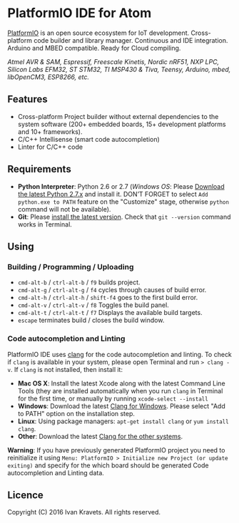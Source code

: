 # PlatformIO IDE for Atom

[PlatformIO](http://platformio.org/) is an open source ecosystem
for IoT development. Cross-platform code builder and library manager.
Continuous and IDE integration. Arduino and MBED compatible.
Ready for Cloud compiling.

*Atmel AVR & SAM, Espressif, Freescale Kinetis, Nordic nRF51, NXP LPC,
Silicon Labs EFM32, ST STM32, TI MSP430 & Tiva, Teensy, Arduino, mbed,
libOpenCM3, ESP8266, etc.*

## Features

* Cross-platform Project builder without external dependencies to the system software (200+ embedded boards, 15+ development platforms and 10+ frameworks).
* C/C++ Intellisense (smart code autocompletion)
* Linter for C/C++ code

## Requirements

* **Python Interpreter**: Python 2.6 or 2.7 (*Windows OS*: Please [Download the latest Python 2.7.x](https://www.python.org/downloads/)
  and install it. DON’T FORGET to select `Add python.exe to PATH` feature on
  the "Customize" stage, otherwise `python` command will not be available).
* **Git**: Please [install the latest version](https://git-scm.com/downloads).
  Check that `git --version` command works in Terminal.

## Using

### Building / Programming / Uploading

* `cmd-alt-b` / `ctrl-alt-b` / `f9` builds project.
* `cmd-alt-g` / `ctrl-alt-g` / `f4` cycles through causes of build error.
* `cmd-alt-h` / `ctrl-alt-h` / `shift-f4` goes to the first build error.
* `cmd-alt-v` / `ctrl-alt-v` / `f8` Toggles the build panel.
* `cmd-alt-t` / `ctrl-alt-t` / `f7` Displays the available build targets.
* `escape` terminates build / closes the build window.

### Code autocompletion and Linting

PlatformIO IDE uses [clang](http://clang.llvm.org) for the code autocompletion
and linting. To check if `clang` is available in your system, please open
Terminal and run `> clang -v`. If `clang` is not installed, then install it:

- **Mac OS X**: Install the latest Xcode along with the latest Command Line Tools
  (they are installed automatically when you run `clang` in Terminal for the
  first time, or manually by running `xcode-select --install`
- **Windows**: Download the latest [Clang for Windows](http://llvm.org/releases/download.html).
  Please select "Add to PATH" option on the installation step.
- **Linux**: Using package managers: `apt-get install clang` or `yum install clang`.
- **Other**: Download the latest [Clang for the other systems](http://llvm.org/releases/download.html).

**Warning**: If you have previously generated PlatformIO project you need to
reinitialize it using `Menu: PlatformIO > Initialize new Project (or update exiting)`
and specify for the which board should be generated Code autocompletion and Linting data.

## Licence

Copyright (C) 2016 Ivan Kravets. All rights reserved.
